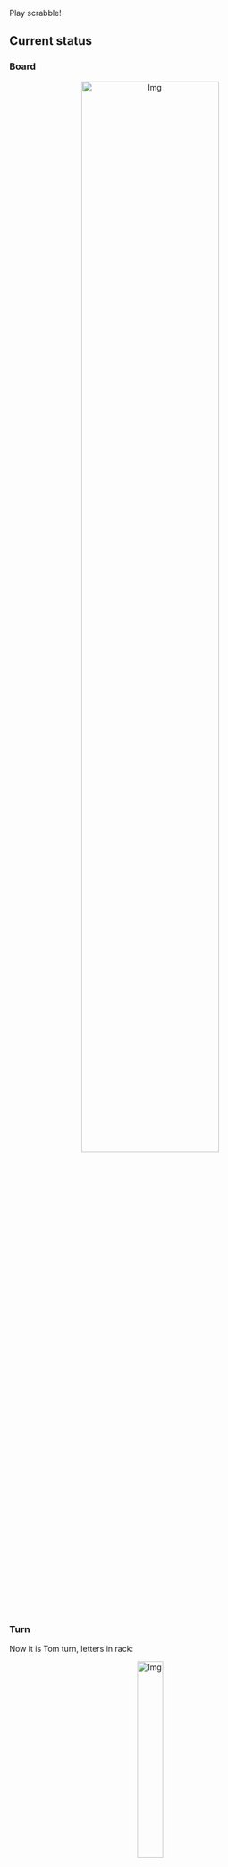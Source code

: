 
Play scrabble!
## Current status
### Board
<p align="center">
<img src="https://raw.githubusercontent.com/radosz99/radosz99/main/board.png" width=70% alt="Img"/>
    </p>
    
### Turn
Now it is Tom turn, letters in rack:
<p align="center">
<img src="https://raw.githubusercontent.com/radosz99/radosz99/main/rack.png" width=30% alt="Img"/>
</p>

### Game score
| Id | Player name | Points |
  | - | - | - |  
|0 | Tom | 163
|1 | Jerry | 207
## Make the move
Make the move and insert the letters by creating an [issue](https://github.com/radosz99/radosz99/issues/new?title=scrabble%7Cmove%7C7%3AA%3ARIDE&body=Just+push+%27Submit+new+issue%27+or+update+with+your+move.) according to the rules or...

## Possibly best moves  
Are you sure? :smiling_imp: :smiling_imp: :smiling_imp:
<details>
  <summary>Spoiler warning!</summary>
  
  | Id | Move | Issue link | Points |
  | - | - | - | - |  
|1| 7:A:tanh | [scrabble&#124;move&#124;7:A:tanh](https://github.com/radosz99/radosz99/issues/new?title=scrabble%7Cmove%7C7%3AA%3Atanh&body=Just+push+%27Submit+new+issue%27+or+update+with+your+move.) | 21 
|2| F:9:dak | [scrabble&#124;move&#124;F:9:dak](https://github.com/radosz99/radosz99/issues/new?title=scrabble%7Cmove%7CF%3A9%3Adak&body=Just+push+%27Submit+new+issue%27+or+update+with+your+move.) | 12 
|3| F:8:dunk | [scrabble&#124;move&#124;F:8:dunk](https://github.com/radosz99/radosz99/issues/new?title=scrabble%7Cmove%7CF%3A8%3Adunk&body=Just+push+%27Submit+new+issue%27+or+update+with+your+move.) | 11 
|4| F:8:dank | [scrabble&#124;move&#124;F:8:dank](https://github.com/radosz99/radosz99/issues/new?title=scrabble%7Cmove%7CF%3A8%3Adank&body=Just+push+%27Submit+new+issue%27+or+update+with+your+move.) | 11 
|5| 9:C:daud | [scrabble&#124;move&#124;9:C:daud](https://github.com/radosz99/radosz99/issues/new?title=scrabble%7Cmove%7C9%3AC%3Adaud&body=Just+push+%27Submit+new+issue%27+or+update+with+your+move.) | 10 
|6| 9:B:duad | [scrabble&#124;move&#124;9:B:duad](https://github.com/radosz99/radosz99/issues/new?title=scrabble%7Cmove%7C9%3AB%3Aduad&body=Just+push+%27Submit+new+issue%27+or+update+with+your+move.) | 10 
|7| M:6:dado | [scrabble&#124;move&#124;M:6:dado](https://github.com/radosz99/radosz99/issues/new?title=scrabble%7Cmove%7CM%3A6%3Adado&body=Just+push+%27Submit+new+issue%27+or+update+with+your+move.) | 10 
|8| F:8:tank | [scrabble&#124;move&#124;F:8:tank](https://github.com/radosz99/radosz99/issues/new?title=scrabble%7Cmove%7CF%3A8%3Atank&body=Just+push+%27Submit+new+issue%27+or+update+with+your+move.) | 10 
|9| 9:B:duan | [scrabble&#124;move&#124;9:B:duan](https://github.com/radosz99/radosz99/issues/new?title=scrabble%7Cmove%7C9%3AB%3Aduan&body=Just+push+%27Submit+new+issue%27+or+update+with+your+move.) | 9 
|10| 6:A:undid | [scrabble&#124;move&#124;6:A:undid](https://github.com/radosz99/radosz99/issues/new?title=scrabble%7Cmove%7C6%3AA%3Aundid&body=Just+push+%27Submit+new+issue%27+or+update+with+your+move.) | 9 
</details>
    
## Latest moves

| Id | Type | Move / Letters to replace | Created words / New letters | Date | Points | Player | Who |
| - | - | - | - | - | - | - | - |
|13| INSERT | D:6:ihrams | ['IHRAMS'] | 11/24/2022, 13:21:48 | 15 | Jerry | [radosz99](github.com/radosz99) |
|12| INSERT | 11:D:sokah | ['SOKAH'] | 11/24/2022, 13:21:05 | 24 | Tom | [radosz99](github.com/radosz99) |
|11| INSERT | H:10:thali | ['THALI'] | 11/24/2022, 13:14:44 | 36 | Jerry | [radosz99](github.com/radosz99) |
|10| INSERT | 13:F:belie | ['BELIE'] | 11/24/2022, 12:59:00 | 13 | Tom | [radosz99](github.com/radosz99) |
|9| INSERT | J:12:eel | ['EEL'] | 11/24/2022, 12:57:25 | 5 | Jerry | [radosz99](github.com/radosz99) |
|8| INSERT | 14:J:loupen | ['LOUPEN'] | 11/24/2022, 12:55:43 | 27 | Tom | [radosz99](github.com/radosz99) |
|7| INSERT | M:11:quep | ['QUEP'] | 11/24/2022, 12:29:51 | 30 | Jerry | [radosz99](github.com/radosz99) |
|6| INSERT | 11:K:suq | ['SUQ'] | 11/24/2022, 12:27:31 | 24 | Tom | [radosz99](github.com/radosz99) |
|5| INSERT | O:6:toison | ['TOISON'] | 11/24/2022, 12:26:55 | 21 | Jerry | [radosz99](github.com/radosz99) |
|4| INSERT | 9:J:decoys | ['DECOYS'] | 11/24/2022, 12:24:38 | 24 | Tom | [radosz99](github.com/radosz99) |
|3| INSERT | H:6:owe | ['OWE'] | 11/24/2022, 12:06:20 | 6 | Jerry | [radosz99](github.com/radosz99) |
|2| INSERT | 5:J:jaw | ['JAW'] | 11/24/2022, 12:05:11 | 29 | Tom | [radosz99](github.com/radosz99) |
|1| INSERT | K:4:garbless | ['GARBLESS'] | 11/24/2022, 12:01:06 | 94 | Jerry | [radosz99](github.com/radosz99) |
|0| INSERT | 7:H:wemb | ['WEMB'] | 11/24/2022, 11:59:20 | 22 | Tom | [radosz99](github.com/radosz99) |